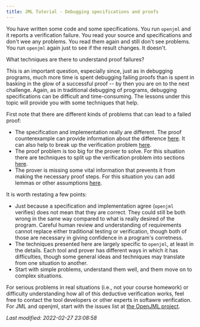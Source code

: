 ```yaml
---
title: JML Tutorial - Debugging specifications and proofs
---
```


You have written some code and some specifications. You run `openjml` and it reports a verification failure. You read your source and specifications and don't wee any problems. You read them again and still don't see problems. You run `openjml` again just to see if the result changes. It doesn't.

What techniques are there to understand proof failures? 

This is an important question, especially since, just as in debugging programs, much more time is spent 
debugging failing proofs than is spent in basking in the glow of a successful proof -- by then you are on to the next challenge. Again, as in traditional debugging of programs, debugging specifications can be difficult and time-consuming. The lessons under this topic will provide you with some techniques that help.

First note that there are different kinds of problems that can lead to a failed proof:
* The specification and implementation really are different. The proof counterexample can provide information about the difference [here](InspectingCounterexamples). It can also help to break up the verification problem [here](SplittingPProofProblems).
* The proof problem is too big for the prover to solve. For this situation there are techniques to split up the verification problem into sections [here](SplittingPProofProblems).
* The prover is missing some vital information that prevents it from making the necessary proof steps. For this situation you can add lemmas or other assumptions [here](Lemmas).

It is worth restating a few points:
* Just because a specification and implementation agree (`openjml` verifies) does not mean that they are correct. They could still be both wrong in the same way compared to what is really desired of the program. Careful human review and understanding of requirements cannot replace either traditional testing or verification, though both of those are necessary in giving confidence in a program's corretness.
* The techniques presented here are largely specific to `openjml`, at least in the details. Each tool and prover has different ways in which it has difficulties, though some general ideas and techniques may translate from one situation to another.
* Start with simple problems, understand them well, and them move on to complex situations.

For serious problems in real situations (i.e., not your course homework) or difficulty understanding how all of this deductive verification works, feel free to contact the tool developers or other experts in softawre verification. For JML and openjml, start with the issues list at [the OpenJML project](https://github.com/OpenJML/OpenJML/issues).


_Last modified: 2022-02-27 23:08:58_
